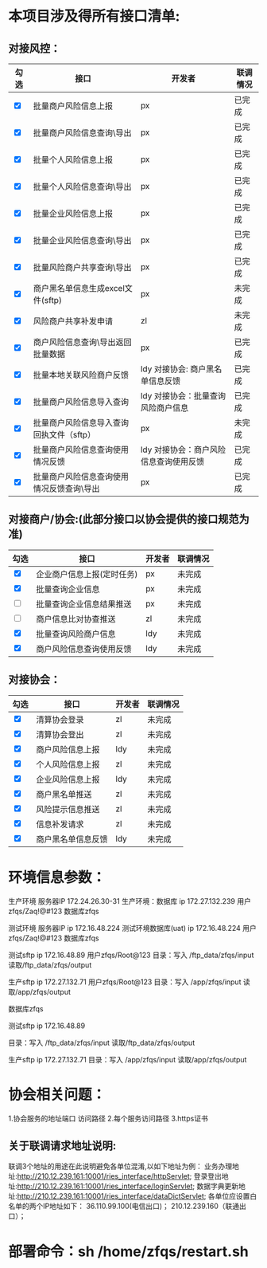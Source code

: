 # 本项目涉及得所有接口清单:

## 对接风控：

|勾选|接口|开发者|联调情况|
|---|---|---|---|
|<input type="checkbox" checked>| 批量商户风险信息上报                 |        px|已完成|
|<input type="checkbox" checked>| 批量商户风险信息查询\导出              |      px|已完成|
|<input type="checkbox" checked>| 批量个人风险信息上报                 |        px|已完成|
|<input type="checkbox" checked>| 批量个人风险信息查询\导出              |      px|已完成|
|<input type="checkbox" checked>| 批量企业风险信息上报                 |        px|已完成|
|<input type="checkbox" checked>| 批量企业风险信息查询\导出              |      px|已完成|
|<input type="checkbox" checked>| 批量风险商户共享查询\导出              |      px|已完成|
|<input type="checkbox" checked>| 商户黑名单信息生成excel文件(sftp)     |       px|未完成|
|<input type="checkbox" checked>| 风险商户共享补发申请                 |        zl|未完成|
|<input type="checkbox" checked>| 商户风险信息查询\导出返回批量数据          |      px|已完成|
|<input type="checkbox" checked>| 批量本地关联风险商户反馈               |      ldy 对接协会: 商户黑名单信息反馈|已完成|
|<input type="checkbox" checked>| 批量商户风险信息导入查询               |      ldy 对接协会：批量查询风险商户信息 |已完成|
|<input type="checkbox" checked>| 批量商户风险信息导入查询回执文件（sftp）     | px|未完成|
|<input type="checkbox" checked>| 批量商户风险信息查询使用情况反馈           |  ldy 对接协会：商户风险信息查询使用反馈 |已完成|
|<input type="checkbox" checked>| 批量商户风险信息查询使用情况反馈查询\导出      |px|已完成|

## 对接商户/协会:(此部分接口以协会提供的接口规范为准)

|勾选|接口|开发者|联调情况|
|---|---|---|---|
|<input type="checkbox" checked>| 企业商户信息上报(定时任务)   | px|未完成|
|<input type="checkbox" checked>| 批量查询企业信息         |    px|未完成|
|<input type="checkbox">| 批量查询企业信息结果推送     | px|未完成|
|<input type="checkbox">| 商户信息比对协查推送       |   zl|未完成|
|<input type="checkbox" checked>| 批量查询风险商户信息       |   ldy|未完成|
|<input type="checkbox" checked>| 商户风险信息查询使用反馈     | ldy|未完成|

## 对接协会：

|勾选|接口|开发者|联调情况|
|---|---|---|---|
|<input type="checkbox" checked>| 清算协会登录      |        zl|未完成|
|<input type="checkbox" checked>| 清算协会登出      |      zl|未完成|
|<input type="checkbox" checked>| 商户风险信息上报    |        ldy|未完成|
|<input type="checkbox" checked>| 个人风险信息上报    |        zl|未完成|
|<input type="checkbox" checked>| 企业风险信息上报    |        ldy|未完成|
|<input type="checkbox" checked>| 商户黑名单推送     |         zl|未完成|
|<input type="checkbox" checked>| 风险提示信息推送    |        zl|未完成|
|<input type="checkbox" checked>| 信息补发请求      |          zl|未完成|
|<input type="checkbox" checked>| 商户黑名单信息反馈   |        ldy|未完成|


# 环境信息参数：
生产环境 服务器IP
172.24.26.30-31
生产环境：数据库
ip 172.27.132.239
用户zfqs/Zaq!@#123
数据库zfqs

测试环境 服务器IP
ip 172.16.48.224
测试环境数据库(uat)
ip 172.16.48.224
用户zfqs/Zaq!@#123
数据库zfqs

测试sftp
ip 172.16.48.89
用户zfqs/Root@123
目录：写入 /ftp_data/zfqs/input 读取/ftp_data/zfqs/output

生产sftp 
ip 172.27.132.71
用户zfqs/Root@123
目录：写入 /app/zfqs/input 读取/app/zfqs/output

数据库zfqs

测试sftp
ip 172.16.48.89

目录：写入 /ftp_data/zfqs/input 读取/ftp_data/zfqs/output

生产sftp 
ip 172.27.132.71
目录：写入 /app/zfqs/input 读取/app/zfqs/output


# 协会相关问题：
1.协会服务的地址端口 访问路径
2.每个服务访问路径
3.https证书

## 关于联调请求地址说明:
联调3个地址的用途在此说明避免各单位混淆,以如下地址为例：
业务办理地址:http://210.12.239.161:10001/ries_interface/httpServlet;
登录登出地址:http://210.12.239.161:10001/ries_interface/loginServlet;
数据字典更新地址:http://210.12.239.161:10001/ries_interface/dataDictServlet;
各单位应设置白名单的两个IP地址如下：
36.110.99.100(电信出口)；
210.12.239.160（联通出口）；

# 部署命令：sh /home/zfqs/restart.sh 




